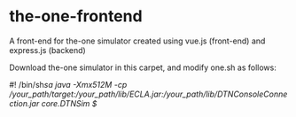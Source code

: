 # the-one-frontend
A front-end for the-one simulator created using vue.js (front-end) and express.js (backend)

Download the-one simulator in this carpet, and modify one.sh as follows:

#! /bin/sh*sa
java -Xmx512M -cp /your_path/target:/your_path/lib/ECLA.jar:/your_path/lib/DTNConsoleConnection.jar core.DTNSim $*
 
